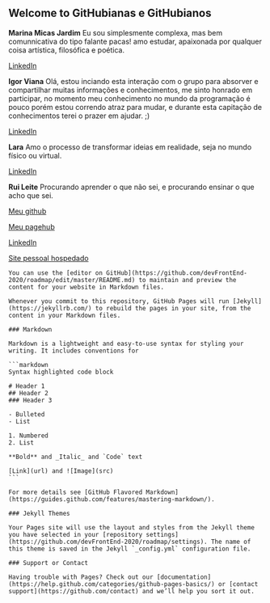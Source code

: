 ## Welcome to GitHubianas e GitHubianos 

**Marina Micas Jardim**
Eu sou simplesmente complexa, mas bem comunnicativa do tipo falante pacas! amo estudar, apaixonada por qualquer coisa artística, filosófica e poética. 

[LinkedIn](https://www.linkedin.com/in/marina-micas-jardim-703b3316/)


**Igor Viana**
Olá, estou inciando esta interação com o grupo para absorver e compartilhar muitas informações e conhecimentos, me sinto honrado em participar, no momento meu conhecimento no mundo da programação é pouco porém estou correndo atraz para mudar, e durante esta capitação de conhecimentos terei o prazer em ajudar. ;)

[LinkedIn](https://www.linkedin.com/in/igorvianaf)


**Lara**
Amo o processo de transformar ideias em realidade, seja no mundo físico ou virtual.

[LinkedIn](https://www.linkedin.com/in/deoliveiralara)


**Rui Leite**
Procurando aprender o que não sei, e procurando ensinar o que acho que sei.

[Meu github](https://github.com/ruihloliveira/)

[Meu pagehub](https://ruihloliveira.github.io/)

[LinkedIn](https://www.linkedin.com/in/ruihenriqueleite/)

[Site pessoal hospedado](https://www.ruileite.com.br)


<conteudoNativoGitHub sugestao="manter no readme, rs">

    You can use the [editor on GitHub](https://github.com/devFrontEnd-2020/roadmap/edit/master/README.md) to maintain and preview the content for your website in Markdown files.

    Whenever you commit to this repository, GitHub Pages will run [Jekyll](https://jekyllrb.com/) to rebuild the pages in your site, from the content in your Markdown files.

    ### Markdown

    Markdown is a lightweight and easy-to-use syntax for styling your writing. It includes conventions for

    ```markdown
    Syntax highlighted code block

    # Header 1
    ## Header 2
    ### Header 3

    - Bulleted
    - List

    1. Numbered
    2. List

    **Bold** and _Italic_ and `Code` text

    [Link](url) and ![Image](src)
    ```

    For more details see [GitHub Flavored Markdown](https://guides.github.com/features/mastering-markdown/).

    ### Jekyll Themes

    Your Pages site will use the layout and styles from the Jekyll theme you have selected in your [repository settings](https://github.com/devFrontEnd-2020/roadmap/settings). The name of this theme is saved in the Jekyll `_config.yml` configuration file.

    ### Support or Contact

    Having trouble with Pages? Check out our [documentation](https://help.github.com/categories/github-pages-basics/) or [contact support](https://github.com/contact) and we’ll help you sort it out.
</conteudoNativoGitHub>